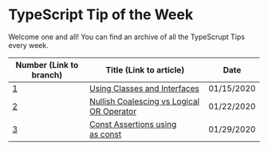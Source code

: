 # TypeScript Tip of the Week

Welcome one and all! You can find an archive of all the TypeScrupt Tips every week.

| Number (Link to branch)    | Title (Link to article)   | Date       |
| -------------------------- | ------------------------- | ---------- |
| [1](https://github.com/shadow1349/TypeScript-Tip-of-the-Week/tree/2-nullish-coalescing-vs-logical-or-operator) | [Using Classes and Interfaces](https://medium.com/javascript-in-plain-english/typescript-tip-of-the-week-using-classes-interfaces-6a0570f46750) | 01/15/2020 |
| [2](https://github.com/shadow1349/TypeScript-Tip-of-the-Week/tree/1-using-classes-and-interfaces) | [Nullish Coalescing vs Logical OR Operator](https://medium.com/@sredmond/typescript-tip-of-the-week-nullish-coalescing-vs-logical-or-operator-72779807051) | 01/22/2020 |
| [3](https://github.com/shadow1349/TypeScript-Tip-of-the-Week/tree/3-making-object-literals-immutable) | [Const Assertions using as const]() | 01/29/2020 |
